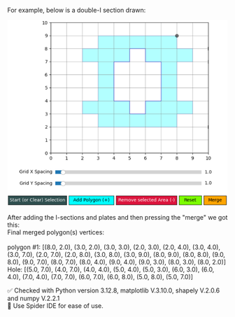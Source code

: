 <p>For example, below is a double-I section drawn:</p>

<img src="https://github.com/YoungYar/SectCAD/blob/master/double-I_section.png?raw=true" alt="Double-I section" width="600"/>

<p>After adding the I-sections and plates and then pressing the "merge" we got this:<br>
Final merged polygon(s) vertices:<br><br>
polygon #1:  [(8.0, 2.0), (3.0, 2.0), (3.0, 3.0), (2.0, 3.0), (2.0, 4.0), (3.0, 4.0), (3.0, 7.0), (2.0, 7.0), (2.0, 8.0), (3.0, 8.0), (3.0, 9.0), (8.0, 9.0), (8.0, 8.0), (9.0, 8.0), (9.0, 7.0), (8.0, 7.0), (8.0, 4.0), (9.0, 4.0), (9.0, 3.0), (8.0, 3.0), (8.0, 2.0)]<br>
Hole:  [(5.0, 7.0), (4.0, 7.0), (4.0, 4.0), (5.0, 4.0), (5.0, 3.0), (6.0, 3.0), (6.0, 4.0), (7.0, 4.0), (7.0, 7.0), (6.0, 7.0), (6.0, 8.0), (5.0, 8.0), (5.0, 7.0)]
</p>

<p>
✅ Checked with Python version 3.12.8, matplotlib V.3.10.0, shapely V.2.0.6 and numpy V.2.2.1<br>
🔷 Use Spider IDE for ease of use.
</p>

